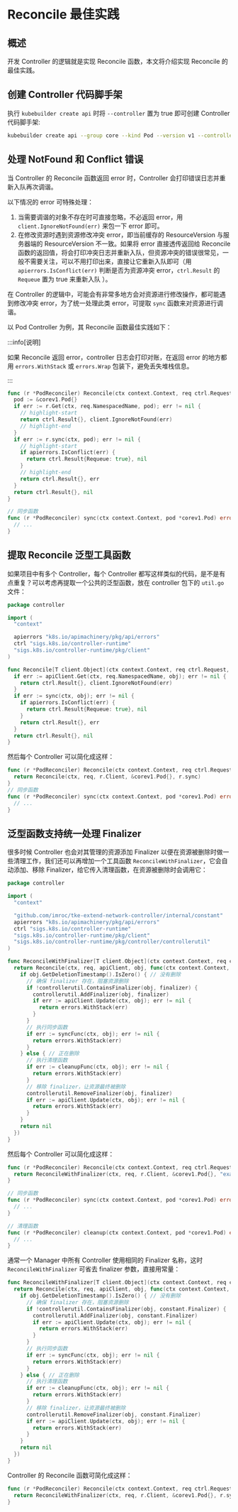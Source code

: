 # Reconcile 最佳实践

## 概述

开发 Controller 的逻辑就是实现 Reconcile 函数，本文将介绍实现 Reconcile 的最佳实践。

## 创建 Controller 代码脚手架

执行 `kubebuilder create api` 时将 `--controller` 置为 true 即可创建 Controller 代码脚手架:

```bash
kubebuilder create api --group core --kind Pod --version v1 --controller=true --resource=false
```

## 处理 NotFound 和 Conflict 错误

当 Controller 的 Reconcile 函数返回 error 时，Controller 会打印错误日志并重新入队再次调谐。

以下情况的 error 可特殊处理：
1. 当需要调谐的对象不存在时可直接忽略，不必返回 error，用 `client.IgnoreNotFound(err)` 来包一下 error 即可。
2. 在修改资源时遇到资源修改冲突 error，即当前缓存的 ResourceVersion 与服务器端的 ResourceVersion 不一致。如果将 error 直接透传返回给 Reconcile 函数的返回值，将会打印冲突日志并重新入队，但资源冲突的错误很常见，一般不需要关注，可以不用打印出来，直接让它重新入队即可（用 `apierrors.IsConflict(err)` 判断是否为资源冲突 error，`ctrl.Result` 的 `Requeue` 置为 true 来重新入队 ）。

在 Controller 的逻辑中，可能会有非常多地方会对资源进行修改操作，都可能遇到修改冲突 error，为了统一处理此类 error，可提取 `sync` 函数来对资源进行调谐。

以 Pod Controller 为例，其 Reconcile 函数最佳实践如下：

:::info[说明]

如果 Reconcile 返回 error，controller 日志会打印对账，在返回 error 的地方都用 `errors.WithStack` 或 `errors.Wrap` 包装下，避免丢失堆栈信息。

:::

```go showLineNumbers
func (r *PodReconciler) Reconcile(ctx context.Context, req ctrl.Request) (ctrl.Result, error) {
  pod := &corev1.Pod{}
  if err := r.Get(ctx, req.NamespacedName, pod); err != nil {
    // highlight-start
    return ctrl.Result{}, client.IgnoreNotFound(err)
    // highlight-end
  }
  if err := r.sync(ctx, pod); err != nil {
    // highlight-start
    if apierrors.IsConflict(err) {
      return ctrl.Result{Requeue: true}, nil
    }
    // highlight-end
    return ctrl.Result{}, err
  }
  return ctrl.Result{}, nil
}

// 同步函数
func (r *PodReconciler) sync(ctx context.Context, pod *corev1.Pod) error {
  // ...
}
```

## 提取 Reconcile 泛型工具函数

如果项目中有多个 Controller，每个 Controller 都写这样类似的代码，是不是有点重复？可以考虑再提取一个公共的泛型函数，放在 controller 包下的 `util.go` 文件：

```go showLineNumbers
package controller

import (
  "context"

  apierrors "k8s.io/apimachinery/pkg/api/errors"
  ctrl "sigs.k8s.io/controller-runtime"
  "sigs.k8s.io/controller-runtime/pkg/client"
)

func Reconcile[T client.Object](ctx context.Context, req ctrl.Request, apiClient client.Client, obj T, sync func(ctx context.Context, obj T) error) (ctrl.Result, error) {
  if err := apiClient.Get(ctx, req.NamespacedName, obj); err != nil {
    return ctrl.Result{}, client.IgnoreNotFound(err)
  }
  if err := sync(ctx, obj); err != nil {
    if apierrors.IsConflict(err) {
      return ctrl.Result{Requeue: true}, nil
    }
    return ctrl.Result{}, err
  }
  return ctrl.Result{}, nil
}
```

然后每个 Controller 可以简化成这样：

```go showLineNumbers
func (r *PodReconciler) Reconcile(ctx context.Context, req ctrl.Request) (ctrl.Result, error) {
  return Reconcile(ctx, req, r.Client, &corev1.Pod{}, r.sync)
}
// 同步函数
func (r *PodReconciler) sync(ctx context.Context, pod *corev1.Pod) error {
  // ...
}
```

## 泛型函数支持统一处理 Finalizer

很多时候 Controller 也会对其管理的资源添加 Finalizer 以便在资源被删除时做一些清理工作，我们还可以再增加一个工具函数 `ReconcileWithFinalizer`，它会自动添加、移除 Finalizer，给它传入清理函数，在资源被删除时会调用它：

```go
package controller

import (
  "context"

  "github.com/imroc/tke-extend-network-controller/internal/constant"
  apierrors "k8s.io/apimachinery/pkg/api/errors"
  ctrl "sigs.k8s.io/controller-runtime"
  "sigs.k8s.io/controller-runtime/pkg/client"
  "sigs.k8s.io/controller-runtime/pkg/controller/controllerutil"
)

func ReconcileWithFinalizer[T client.Object](ctx context.Context, req ctrl.Request, apiClient client.Client, obj T, finalizer string, syncFunc func(ctx context.Context, obj T) error, cleanupFunc func(ctx context.Context, obj T) error) (ctrl.Result, error) {
  return Reconcile(ctx, req, apiClient, obj, func(ctx context.Context, obj T) error {
    if obj.GetDeletionTimestamp().IsZero() { // 没有删除
      // 确保 finalizer 存在，阻塞资源删除
      if !controllerutil.ContainsFinalizer(obj, finalizer) {
        controllerutil.AddFinalizer(obj, finalizer)
        if err := apiClient.Update(ctx, obj); err != nil {
          return errors.WithStack(err)
        }
      }
      // 执行同步函数
      if err := syncFunc(ctx, obj); err != nil {
        return errors.WithStack(err)
      }
    } else { // 正在删除
      // 执行清理函数
      if err := cleanupFunc(ctx, obj); err != nil {
        return errors.WithStack(err)
      }
      // 移除 finalizer，让资源最终被删除
      controllerutil.RemoveFinalizer(obj, finalizer)
      if err := apiClient.Update(ctx, obj); err != nil {
        return errors.WithStack(err)
      }
    }
    return nil
  })
}
```
然后每个 Controller 可以简化成这样：

```go showLineNumbers
func (r *PodReconciler) Reconcile(ctx context.Context, req ctrl.Request) (ctrl.Result, error) {
  return ReconcileWithFinalizer(ctx, req, r.Client, &corev1.Pod{}, "example.com/finalizer", r.sync, r.cleanup)
}

// 同步函数
func (r *PodReconciler) sync(ctx context.Context, pod *corev1.Pod) error {
  // ...
}

// 清理函数
func (r *PodReconciler) cleanup(ctx context.Context, pod *corev1.Pod) error {
  // ...
}
```

通常一个 Manager 中所有 Controller 使用相同的 Finalizer 名称，这时 `ReconcileWithFinalizer` 可省去 finalizer 参数，直接用常量：

```go
func ReconcileWithFinalizer[T client.Object](ctx context.Context, req ctrl.Request, apiClient client.Client, obj T, syncFunc func(ctx context.Context, obj T) error, cleanupFunc func(ctx context.Context, obj T) error) (ctrl.Result, error) {
  return Reconcile(ctx, req, apiClient, obj, func(ctx context.Context, obj T) error {
    if obj.GetDeletionTimestamp().IsZero() { // 没有删除
      // 确保 finalizer 存在，阻塞资源删除
      if !controllerutil.ContainsFinalizer(obj, constant.Finalizer) {
        controllerutil.AddFinalizer(obj, constant.Finalizer)
        if err := apiClient.Update(ctx, obj); err != nil {
          return errors.WithStack(err)
        }
      }
      // 执行同步函数
      if err := syncFunc(ctx, obj); err != nil {
        return errors.WithStack(err)
      }
    } else { // 正在删除
      // 执行清理函数
      if err := cleanupFunc(ctx, obj); err != nil {
        return errors.WithStack(err)
      }
      // 移除 finalizer，让资源最终被删除
      controllerutil.RemoveFinalizer(obj, constant.Finalizer)
      if err := apiClient.Update(ctx, obj); err != nil {
        return errors.WithStack(err)
      }
    }
    return nil
  })
}
```

Controller 的 Reconcile 函数可简化成这样：

```go
func (r *PodReconciler) Reconcile(ctx context.Context, req ctrl.Request) (ctrl.Result, error) {
  return ReconcileWithFinalizer(ctx, req, r.Client, &corev1.Pod{}, r.sync, r.cleanup)
}
```

